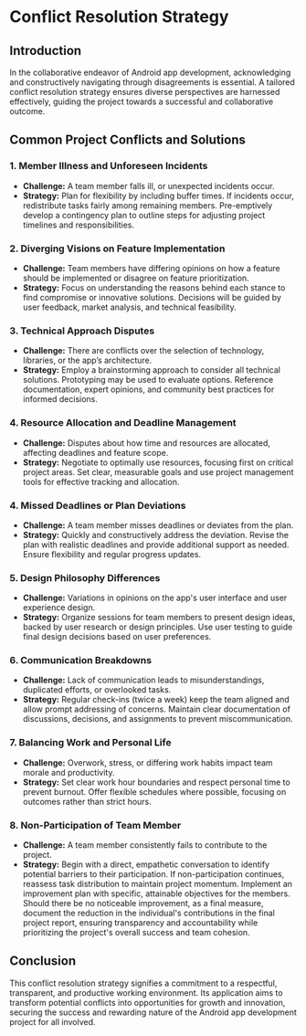 
# Conflict Resolution Strategy

## Introduction

In the collaborative endeavor of Android app development, acknowledging and constructively navigating through disagreements is essential. A tailored conflict resolution strategy ensures diverse perspectives are harnessed effectively, guiding the project towards a successful and collaborative outcome.

## Common Project Conflicts and Solutions

### 1. Member Illness and Unforeseen Incidents
- **Challenge:** A team member falls ill, or unexpected incidents occur.
- **Strategy:** Plan for flexibility by including buffer times. If incidents occur, redistribute tasks fairly among remaining members. Pre-emptively develop a contingency plan to outline steps for adjusting project timelines and responsibilities.

### 2. Diverging Visions on Feature Implementation
- **Challenge:** Team members have differing opinions on how a feature should be implemented or disagree on feature prioritization.
- **Strategy:** Focus on understanding the reasons behind each stance to find compromise or innovative solutions. Decisions will be guided by user feedback, market analysis, and technical feasibility.

### 3. Technical Approach Disputes
- **Challenge:** There are conflicts over the selection of technology, libraries, or the app’s architecture.
- **Strategy:** Employ a brainstorming approach to consider all technical solutions. Prototyping may be used to evaluate options. Reference documentation, expert opinions, and community best practices for informed decisions.

### 4. Resource Allocation and Deadline Management
- **Challenge:** Disputes about how time and resources are allocated, affecting deadlines and feature scope.
- **Strategy:** Negotiate to optimally use resources, focusing first on critical project areas. Set clear, measurable goals and use project management tools for effective tracking and allocation.

### 4. Missed Deadlines or Plan Deviations
- **Challenge:** A team member misses deadlines or deviates from the plan.
- **Strategy:** Quickly and constructively address the deviation. Revise the plan with realistic deadlines and provide additional support as needed. Ensure flexibility and regular progress updates.

### 5. Design Philosophy Differences
- **Challenge:** Variations in opinions on the app's user interface and user experience design.
- **Strategy:** Organize sessions for team members to present design ideas, backed by user research or design principles. Use user testing to guide final design decisions based on user preferences.

### 6. Communication Breakdowns
- **Challenge:** Lack of communication leads to misunderstandings, duplicated efforts, or overlooked tasks.
- **Strategy:** Regular check-ins (twice a week) keep the team aligned and allow prompt addressing of concerns. Maintain clear documentation of discussions, decisions, and assignments to prevent miscommunication.

### 7. Balancing Work and Personal Life
- **Challenge:** Overwork, stress, or differing work habits impact team morale and productivity.
- **Strategy:** Set clear work hour boundaries and respect personal time to prevent burnout. Offer flexible schedules where possible, focusing on outcomes rather than strict hours.

### 8. Non-Participation of Team Member
- **Challenge:** A team member consistently fails to contribute to the project.
- **Strategy:** Begin with a direct, empathetic conversation to identify potential barriers to their participation. If non-participation continues, reassess task distribution to maintain project momentum. Implement an improvement plan with specific, attainable objectives for the members. Should there be no noticeable improvement, as a final measure, document the reduction in the individual's contributions in the final project report, ensuring transparency and accountability while prioritizing the project's overall success and team cohesion.

## Conclusion

This conflict resolution strategy signifies a commitment to a respectful, transparent, and productive working environment. Its application aims to transform potential conflicts into opportunities for growth and innovation, securing the success and rewarding nature of the Android app development project for all involved.
